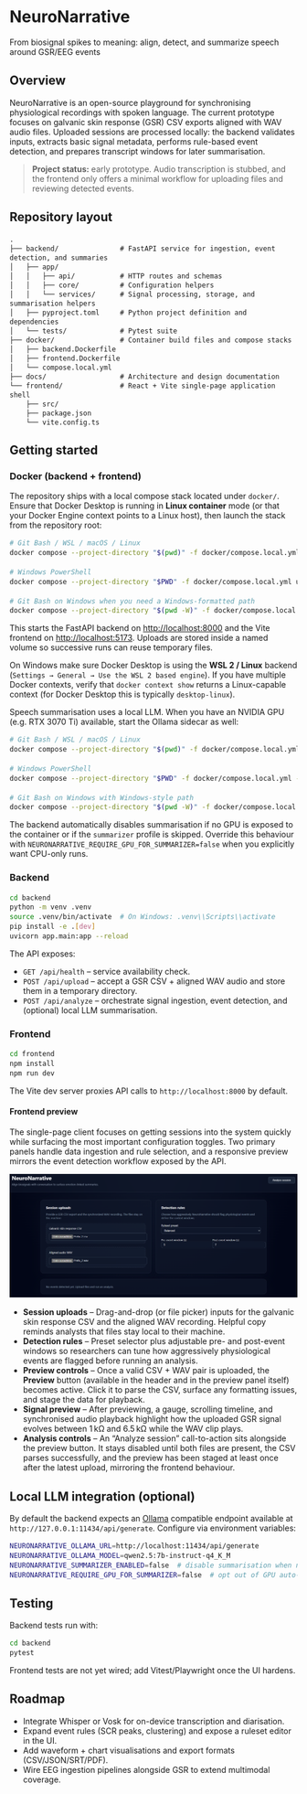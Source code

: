 # NeuroNarrative
From biosignal spikes to meaning: align, detect, and summarize speech around GSR/EEG events

## Overview
NeuroNarrative is an open-source playground for synchronising physiological recordings with spoken language.
The current prototype focuses on galvanic skin response (GSR) CSV exports aligned with WAV audio files.
Uploaded sessions are processed locally: the backend validates inputs, extracts basic signal metadata,
performs rule-based event detection, and prepares transcript windows for later summarisation.

> **Project status:** early prototype. Audio transcription is stubbed, and the frontend only offers a minimal
> workflow for uploading files and reviewing detected events.

## Repository layout
```
.
├── backend/               # FastAPI service for ingestion, event detection, and summaries
│   ├── app/
│   │   ├── api/           # HTTP routes and schemas
│   │   ├── core/          # Configuration helpers
│   │   └── services/      # Signal processing, storage, and summarisation helpers
│   ├── pyproject.toml     # Python project definition and dependencies
│   └── tests/             # Pytest suite
├── docker/                # Container build files and compose stacks
│   ├── backend.Dockerfile
│   ├── frontend.Dockerfile
│   └── compose.local.yml
├── docs/                  # Architecture and design documentation
└── frontend/              # React + Vite single-page application shell
    ├── src/
    ├── package.json
    └── vite.config.ts
```

## Getting started

### Docker (backend + frontend)

The repository ships with a local compose stack located under `docker/`. Ensure that Docker Desktop
is running in **Linux container** mode (or that your Docker Engine context points to a Linux host),
then launch the stack from the repository root:

```bash
# Git Bash / WSL / macOS / Linux
docker compose --project-directory "$(pwd)" -f docker/compose.local.yml up --build

# Windows PowerShell
docker compose --project-directory "$PWD" -f docker/compose.local.yml up --build

# Git Bash on Windows when you need a Windows-formatted path
docker compose --project-directory "$(pwd -W)" -f docker/compose.local.yml up --build
```

This starts the FastAPI backend on <http://localhost:8000> and the Vite frontend on
<http://localhost:5173>. Uploads are stored inside a named volume so successive runs can reuse
temporary files.

On Windows make sure Docker Desktop is using the **WSL 2 / Linux** backend (`Settings → General → Use the WSL 2 based engine`).
If you have multiple Docker contexts, verify that `docker context show` returns a Linux-capable
context (for Docker Desktop this is typically `desktop-linux`).

Speech summarisation uses a local LLM. When you have an NVIDIA GPU (e.g. RTX 3070 Ti) available, start
the Ollama sidecar as well:

```bash
# Git Bash / WSL / macOS / Linux
docker compose --project-directory "$(pwd)" -f docker/compose.local.yml --profile summarizer up --build

# Windows PowerShell
docker compose --project-directory "$PWD" -f docker/compose.local.yml --profile summarizer up --build

# Git Bash on Windows with Windows-style path
docker compose --project-directory "$(pwd -W)" -f docker/compose.local.yml --profile summarizer up --build
```

The backend automatically disables summarisation if no GPU is exposed to the container or if the
`summarizer` profile is skipped. Override this behaviour with
`NEURONARRATIVE_REQUIRE_GPU_FOR_SUMMARIZER=false` when you explicitly want CPU-only runs.

### Backend
```bash
cd backend
python -m venv .venv
source .venv/bin/activate  # On Windows: .venv\\Scripts\\activate
pip install -e .[dev]
uvicorn app.main:app --reload
```

The API exposes:
- `GET /api/health` – service availability check.
- `POST /api/upload` – accept a GSR CSV + aligned WAV audio and store them in a temporary directory.
- `POST /api/analyze` – orchestrate signal ingestion, event detection, and (optional) local LLM summarisation.

### Frontend
```bash
cd frontend
npm install
npm run dev
```

The Vite dev server proxies API calls to `http://localhost:8000` by default.

#### Frontend preview
The single-page client focuses on getting sessions into the system quickly while surfacing the
most important configuration toggles. Two primary panels handle data ingestion and rule selection,
and a responsive preview mirrors the event detection workflow exposed by the API.

![NeuroNarrative upload and rule selection interface](docs/images/frontend-overview.png)

* **Session uploads** – Drag-and-drop (or file picker) inputs for the galvanic skin response CSV and
  the aligned WAV recording. Helpful copy reminds analysts that files stay local to their machine.
* **Detection rules** – Preset selector plus adjustable pre- and post-event windows so researchers can
  tune how aggressively physiological events are flagged before running an analysis.
* **Preview controls** – Once a valid CSV + WAV pair is uploaded, the **Preview** button (available
  in the header and in the preview panel itself) becomes active. Click it to parse the CSV, surface
  any formatting issues, and stage the data for playback.
* **Signal preview** – After previewing, a gauge, scrolling timeline, and synchronised audio playback
  highlight how the uploaded GSR signal evolves between 1 kΩ and 6.5 kΩ while the WAV clip plays.
* **Analysis controls** – An “Analyze session” call-to-action sits alongside the preview button. It
  stays disabled until both files are present, the CSV parses successfully, and the preview has been
  staged at least once after the latest upload, mirroring the frontend behaviour.

## Local LLM integration (optional)
By default the backend expects an [Ollama](https://ollama.com/) compatible endpoint available at
`http://127.0.0.1:11434/api/generate`. Configure via environment variables:
```bash
NEURONARRATIVE_OLLAMA_URL=http://localhost:11434/api/generate
NEURONARRATIVE_OLLAMA_MODEL=qwen2.5:7b-instruct-q4_K_M
NEURONARRATIVE_SUMMARIZER_ENABLED=false  # disable summarisation when no local model is running
NEURONARRATIVE_REQUIRE_GPU_FOR_SUMMARIZER=false  # opt out of GPU auto-detection guard
```

## Testing
Backend tests run with:
```bash
cd backend
pytest
```

Frontend tests are not yet wired; add Vitest/Playwright once the UI hardens.

## Roadmap
- Integrate Whisper or Vosk for on-device transcription and diarisation.
- Expand event rules (SCR peaks, clustering) and expose a ruleset editor in the UI.
- Add waveform + chart visualisations and export formats (CSV/JSON/SRT/PDF).
- Wire EEG ingestion pipelines alongside GSR to extend multimodal coverage.
